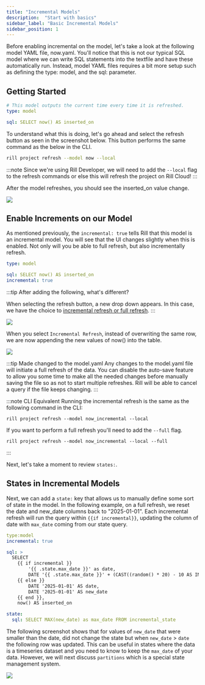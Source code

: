 ```yaml
---
title: "Incremental Models"
description:  "Start with basics"
sidebar_label: "Basic Incremental Models"
sidebar_position: 1
---
```

Before enabling incremental on the model, let's take a look at the following model YAML file, now.yaml. You'll notice that this is not our typical SQL model where we can write SQL statements into the textfile and have these automatically run. Instead, model YAML files requires a bit more setup such as defining the type: model, and the sql: parameter.
## Getting Started 

```yaml
# This model outputs the current time every time it is refreshed.
type: model

sql: SELECT now() AS inserted_on
```


To understand what this is doing, let's go ahead and select the refresh button as seen in the screenshot below. This button performs the same command as the below in the CLI.

```bash
rill project refresh --model now --local
```
:::note
Since we're using Rill Developer, we will need to add the `--local` flag to the refresh commands or else this will refresh the project on Rill Cloud!
:::

After the model refreshes, you should see the inserted_on value change.

<img src = '/img/tutorials/advanced-models/now.png' class='rounded-gif' />
<br />


## Enable Increments on our Model 

As mentioned previously, the `incremental: true` tells Rill that this model is an incremental model. You will see that the UI changes slightly when this is enabled. Not only will you be able to full refresh, but also incrementally refresh.

```yaml
type: model

sql: SELECT now() AS inserted_on
incremental: true
```

:::tip After adding the following, what's different?

When selecting the refresh button, a new drop down appears. In this case, we have the choice to [incremental refresh or full refresh](https://docs.rilldata.com/build/incremental-models/#refreshing-an-incremental-model).
:::
<br/>

<img src = '/img/tutorials/advanced-models/now-incremental.png' class='rounded-gif' />
<br />

When you select `Incremental Refresh`, instead of overwriting the same row, we are now appending the new values of now() into the table. 


<img src = '/img/tutorials/advanced-models/now-incremental-refresh.png' class='rounded-gif' />
<br />

:::tip Made changed to the model.yaml
Any changes to the model.yaml file will initiate a full refresh of the data. You can disable the auto-save feature to allow you some time to make all the needed changes before manually saving the file so as not to start multiple refreshes. Rill will be able to cancel a query if the file keeps changing.
:::

:::note CLI Equivalent
Running the incremental refresh is the same as the following command in the CLI:

```
rill project refresh --model now_incremental --local
```

If you want to perform a full refresh you'll need to add the `--full` flag.

```
rill project refresh --model now_incremental --local --full
```
:::

Next, let's take a moment to review `states:`. 


## States in Incremental Models

Next, we can add a `state:` key that allows us to manually define some sort of state in the model. In the following example, on a full refresh, we reset the date and new_date columns back to "2025-01-01". Each incremental refresh will run the query within `{{if incremental}}`, updating the column of date with `max_date` coming from our state query.


```yaml
type:model 
incremental: true

sql: >
  SELECT 
    {{ if incremental }} 
        '{{ .state.max_date }}' as date,
        DATE '{{ .state.max_date }}' + (CAST((random() * 20) - 10 AS INT)) * INTERVAL 1 DAY AS new_date
    {{ else }}
        DATE '2025-01-01' AS date,
        DATE '2025-01-01' AS new_date
    {{ end }},
    now() AS inserted_on

state:
  sql: SELECT MAX(new_date) as max_date FROM incremental_state
```

The following screenshot shows that for values of `new_date` that were smaller than the date, did not change the state but when `new_date` > `date` the following row was updated. This can be useful in states where the data is a timeseries dataset and you need to know to keep the `max_date` of your data. However, we will next discuss `partitions` which is a special state management system.

<img src = '/img/tutorials/advanced-models/state-example.png' class='rounded-gif' />
<br />



